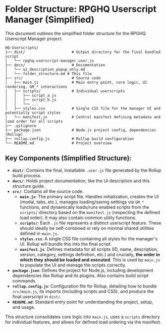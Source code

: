 # Folder Structure: RPGHQ Userscript Manager (Simplified)

This document outlines the simplified folder structure for the RPGHQ Userscript Manager project.

```
HQ-Userscripts/
├── dist/                     # Output directory for the final bundled script
│   └── rpghq-userscript-manager.user.js
├── docs/                     # Documentation
│   └── ui_description_popup_only.md
│   └── folder_structure.md # This file
├── src/                      # Source code
│   ├── main.js               # Main entry point, core logic, UI rendering, GM_* interactions
│   ├── scripts/              # Individual userscripts
│   │   ├── script_a.js
│   │   ├── script_b.js
│   │   └── ...
│   ├── styles.css            # Single CSS file for the manager UI and potentially script styles
│   └── manifest.js           # Central manifest defining metadata and load order for all scripts
├── .gitignore
├── package.json              # Node.js project config, dependencies (Rollup)
├── rollup.config.js          # Rollup build configuration
└── README.md                 # Project overview
```

## Key Components (Simplified Structure):

- **`dist/`**: Contains the final, installable `.user.js` file generated by the Rollup build process.
- **`docs/`**: Holds project documentation, like the UI description and this structure guide.
- **`src/`**: Contains all the source code.
  - **`main.js`**: The primary script file. Handles initialization, creates the UI (modal, tabs, etc.), manages loading/saving settings via `GM_*` functions, and dynamically loads/runs enabled scripts from the `scripts/` directory based on the `manifest.js` (respecting the defined load order). It may also contain common utility functions.
  - **`scripts/`**: Each `.js` file represents a distinct userscript feature. These should ideally be self-contained or rely on minimal shared utilities defined in `main.js`.
  - **`styles.css`**: A single CSS file containing all styles for the manager's UI. Rollup will bundle this into the final script.
  - **`manifest.js`**: Defines metadata for all scripts (ID, name, description, version, category, settings definition, etc.) and crucially, **the order in which they should be loaded and executed**. This is used by `main.js` to populate the UI and manage the scripts correctly.
- **`package.json`**: Defines the project for Node.js, including development dependencies like Rollup and its plugins. Also contains build script commands.
- **`rollup.config.js`**: Configuration file for Rollup, detailing how to bundle `src/main.js`, its imports (including scripts and CSS), and produce the final userscript in `dist/`.
- **`README.md`**: Standard entry point for understanding the project, setup, and usage.

This structure consolidates core logic into `main.js`, uses a `scripts` directory for individual features, and allows for defined load ordering via the manifest.
